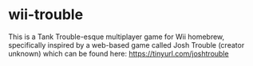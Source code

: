 # wii-trouble
This is a Tank Trouble-esque multiplayer game for Wii homebrew, specifically inspired by a web-based game called Josh Trouble (creator unknown) which can be found here: https://tinyurl.com/joshtrouble
